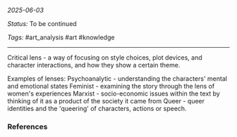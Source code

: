 *2025-06-03*

*Status:* To be continued

*Tags:* #art_analysis #art #knowledge

<hr>

Critical lens - a way of focusing on style choices, plot devices, and character interactions, and how they show a certain theme.

Examples of lenses: 
Psychoanalytic - understanding the characters' mental and emotional states
Feminist - examining the story through the lens of women's experiences
Marxist - socio-economic issues within the text by thinking of it as a product of the society it came from
Queer - queer identities and the 'queering' of characters, actions or speech.

### References